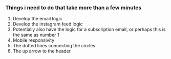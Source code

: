 ### Things i need to do that take more than a few minutes

1. Develop the email logic
2. Develop the instagram feed logic
3. Potentially also have the logic for a subscription email, or perhaps this is the same as number 1
4. Mobile responsivity
5. The dotted lines connecting the circles
6. The up arrow to the header
